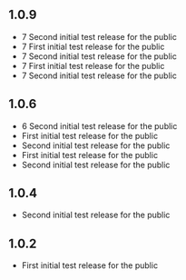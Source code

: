 ## 1.0.9
* 7 Second initial test release for the public
* 7 First initial test release for the public
* 7 Second initial test release for the public
* 7 First initial test release for the public
* 7 Second initial test release for the public

## 1.0.6
* 6 Second initial test release for the public
* First initial test release for the public
* Second initial test release for the public
* First initial test release for the public
* Second initial test release for the public

## 1.0.4
* Second initial test release for the public

## 1.0.2
* First initial test release for the public
